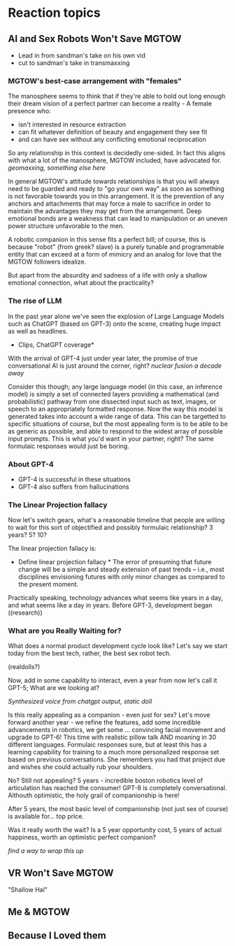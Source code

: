 # Reaction topics

## AI and Sex Robots Won't Save MGTOW

* Lead in from sandman's take on his own vid
* cut to sandman's take in transmaxxing

### MGTOW's best-case arrangement with "females"

The manosphere seems to think that if they're able to hold out long enough their dream vision of a perfect partner can become a reality - A female presence who:
- isn't interested in resource extraction
- can fit whatever definition of beauty and engagement they see fit
- and can have sex without any conflicting emotional reciprocation

So any relationship in this context is decidedly one-sided. In fact this aligns with what a lot of the manosphere, MGTOW included, have advocated for. *geomaxxing, something else here*

In general MGTOW's attitude towards relationships is that you will always need to be guarded and ready to "go your own way" as soon as something is not favorable towards you in this arrangement. It is the prevention of any anchors and attachments that may force a male to sacrifice in order to maintain the advantages they may get from the arrangement. Deep emotional bonds are a weakness that can lead to manipulation or an uneven power structure unfavorable to the men.

A robotic companion in this sense fits a perfect bill; of course, this is because "robot" (from greek? slave) is a purely tunable and programmable entity that can exceed at a form of mimicry and an analog for love that the MGTOW followers idealize.

But apart from the absurdity and sadness of a life with only a shallow emotional connection, what about the practicality? 

### The rise of LLM

In the past year alone we've seen the explosion of Large Language Models such as ChatGPT (based on GPT-3) onto the scene, creating huge impact as well as headlines.

* Clips, ChatGPT coverage*

With the arrival of GPT-4 just under year later, the promise of true conversational AI is just around the corner, right? *nuclear fusion a decade away*

Consider this though; any large language model (in this case, an inference model) is simply a set of connected layers providing a mathematical (and probabilistic) pathway from one dissected input such as text, images, or speech to an appropriately formatted response. Now the way this model is generated takes into account a wide range of data. This can be targetted to specific situations of course, but the most appealing form is to be able to be as generic as possible, and able to respond to the widest array of possible input prompts. This is what you'd want in your partner, right? The same formulaic responses would just be boring.

### About GPT-4

- GPT-4 is successful in these situations
- GPT-4 also suffers from hallucinations

### The Linear Projection fallacy

Now let's switch gears, what's a reasonable timeline that people are willing to wait for this sort of objectified and possibly formulaic relationship? 3 years? 5? 10?

The linear projection fallacy is: 

* Define linear projection fallacy * 
The error of presuming that future change will be a simple and steady extension of past trends – i.e., most disciplines envisioning futures with only minor changes as compared to the present moment.

Practically speaking, technology advances what seems like years in a day, and what seems like a day in years. Before GPT-3, development began ((research))

### What are you Really Waiting for?

What does a normal product development cycle look like? Let's say we start today from the best tech, rather, the best sex robot tech. 

(realdolls?)

Now, add in some capability to interact, even a year from now let's call it GPT-5; What are we looking at? 

*Synthesized voice from chatgpt output, static doll*

Is this really appealing as a companion - even just for sex? Let's move forward another year - we refine the features, add some incredible advancements in robotics, we get some ... convincing facial movement and upgrade to GPT-6! This time with realistic pillow talk AND moaning in 30 different languages. Formulaic responses sure, but at least this has a learning capability for training to a much more personalized response set based on previous conversations. She remembers you had that project due and wishes she could actually rub your shoulders.

No? Still not appealing? 5 years - incredible boston robotics level of articulation has reached the consumer! GPT-8 is completely conversational. Althouth optimistic, the holy grail of companionship is here! 

After 5 years, the most basic level of companionship (not just sex of course) is available for... top price.

Was it really worth the wait? Is a 5 year opportunity cost, 5 years of actual happiness, worth an optimistic perfect companion? 

*find a way to wrap this up*


## VR Won't Save MGTOW


"Shallow Hal"

## Me & MGTOW 

## Because I Loved them